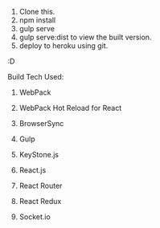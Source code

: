 1. Clone this.
2. npm install
3. gulp serve
4. gulp serve:dist to view the built version.
5. deploy to heroku using git.

:D 

Build Tech Used:

1. WebPack
2. WebPack Hot Reload for React
3. BrowserSync
4. Gulp

5. KeyStone.js
6. React.js
7. React Router
8. React Redux
9. Socket.io

